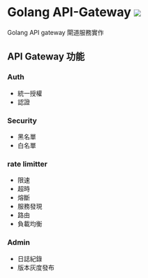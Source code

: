 # Golang API-Gateway  ![](https://img.shields.io/badge/license-GPL3.0-blue.svg)


Golang API gateway 閘道服務實作 

## API Gateway 功能
### Auth
* 統一授權
* 認證

### Security
* 黑名單
* 白名單

### rate limitter
* 限速
* 超時
* 熔斷
* 服務發現
* 路由
* 負載均衡 

### Admin
* 日誌紀錄
* 版本灰度發布

 